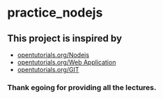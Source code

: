# practice_nodejs

## This project is inspired by 
- [opentutorials.org/Nodejs](https://opentutorials.org/course/2136)
- [opentutorials.org/Web Application](https://opentutorials.org/course/1688)
- [opentutorials.org/GIT](https://opentutorials.org/course/2708)
	
### Thank egoing for providing all the lectures.
	
	